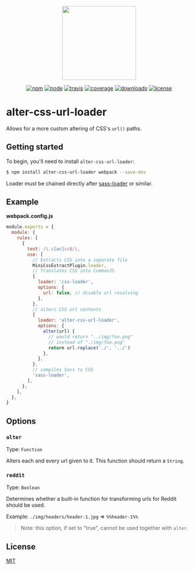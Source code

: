 <div align="center">
  <a href="https://github.com/webpack/webpack">
    <img width="200" height="200"
      src="https://webpack.js.org/assets/icon-square-big.svg">
  </a>

<!-- prettier-ignore -->
  [![npm][npm]][npm-url]
  [![node][node]][node-url]
  [![travis][travis]][travis-url]
  [![coverage][coverage]][coverage-url]
  [![downloads][downloads]][npm-url]
  [![license][license]][license-url]

</div>

# alter-css-url-loader

Allows for a more custom altering of CSS's `url()` paths.

## Getting started

To begin, you'll need to install `alter-css-url-loader`:

```bash
$ npm install alter-css-url-loader webpack --save-dev
```

Loader must be chained directly after [sass-loader](https://github.com/webpack-contrib/sass-loader) or similar.

## Example

**webpack.config.js**

```js
module.exports = {
  module: {
    rules: [
      {
        test: /\.s[ac]ss$/i,
        use: [
          // Extracts CSS into a separate file
          MiniCssExtractPlugin.loader,
          // Translates CSS into CommonJS
          {
            loader: 'css-loader',
            options: {
              url: false, // disable url resolving
            },
          },
          // alters CSS url contents
          {
            loader: 'alter-css-url-loader',
            options: {
              alter(url) {
                // would return "../img/foo.png"
                // instead of "./img/foo.png"
                return url.replace('./', '../')
              },
            },
          },
          // compiles Sass to CSS
          'sass-loader',
        ],
      },
    ],
  },
}
```

## Options

### `alter`

Type: `Function`

Alters each and every url given to it. This function should return a `String`.

### `reddit`

Type: `Boolean`

Determines whether a built-in function for transforming urls for Reddit should be used.

Example: `./img/headers/header-1.jpg` => `%%header-1%%`

> Note: this option, if set to "true", cannot be used together with `alter`.

## License

[MIT](./LICENSE)

[npm]: https://img.shields.io/npm/v/alter-css-url-loader
[npm-url]: https://npmjs.com/package/alter-css-url-loader
[node]: https://img.shields.io/node/v/alter-css-url-loader
[node-url]: https://nodejs.org
[travis]: https://img.shields.io/travis/flowzy/alter-css-url-loader
[travis-url]: https://travis-ci.org/flowzy/alter-css-url-loader
[coverage]: https://coveralls.io/repos/github/flowzy/alter-css-url-loader/badge.svg?branch=master
[coverage-url]: https://coveralls.io/github/flowzy/alter-css-url-loader?branch=master
[downloads]: https://img.shields.io/npm/dt/alter-css-url-loader
[license]: https://img.shields.io/npm/l/alter-css-url-loader
[license-url]: ./LICENSE
